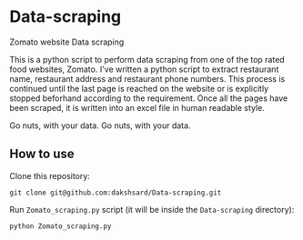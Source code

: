 # Data-scraping
Zomato website Data scraping

This is a python script to perform data scraping from one of the top rated food websites, Zomato.
I've written a python script to extract restaurant name, restaurant address and restaurant phone numbers.
This process is continued until the last page is reached on the website or is explicitly stopped beforhand according to the requirement.
Once all the pages have been scraped, it is written into an excel file in human readable style.

Go nuts, with your data.
Go nuts, with your data.

## How to use

Clone this repository:

```commandline
git clone git@github.com:dakshsard/Data-scraping.git
```

Run `Zomato_scraping.py` script (it will be inside the `Data-scraping` directory):

```commandline
python Zomato_scraping.py
```
